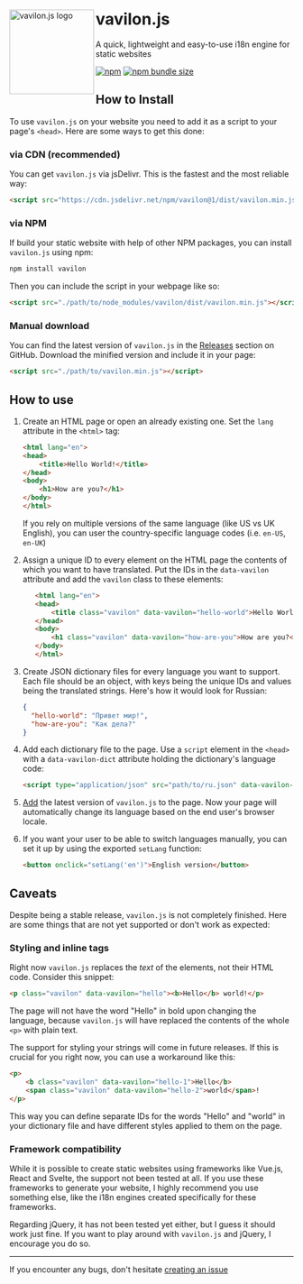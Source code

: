 <div>
<img src="https://media.githubusercontent.com/media/vavilon-js/assets/master/vavilon.js/logo.png" width="150" alt="vavilon.js logo" align="left">
<h1>vavilon.js</h1>
<p>A quick, lightweight and easy-to-use i18n engine for static websites</p>
<a href="https://www.npmjs.com/package/vavilon"><img alt="npm" src="https://badgen.net/npm/v/vavilon?label="></a>&nbsp;<a href="https://bundlephobia.com/result?p=vavilon"><img alt="npm bundle size" src="https://badgen.net/bundlephobia/minzip/vavilon?color=222&label="></a>
</div>

## How to Install

To use `vavilon.js` on your website you need to add it as a script to your
page's `<head>`. Here are some ways to get this done:

### via CDN (recommended)

You can get `vavilon.js` via jsDelivr. This is the fastest and the most reliable
way:

```html
<script src="https://cdn.jsdelivr.net/npm/vavilon@1/dist/vavilon.min.js"></script>
```

### via NPM

If build your static website with help of other NPM packages, you can install
`vavilon.js` using npm:

```sh
npm install vavilon
```

Then you can include the script in your webpage like so:

```html
<script src="./path/to/node_modules/vavilon/dist/vavilon.min.js"></script>
```

### Manual download

You can find the latest version of `vavilon.js` in the [Releases][releases]
section on GitHub. Download the minified version and include it in your page:

```html
<script src="./path/to/vavilon.min.js"></script>
```

## How to use

1. Create an HTML page or open an already existing one. Set the `lang` attribute
   in the `<html>` tag:

   ```html
   <html lang="en">
   <head>
       <title>Hello World!</title>
   </head>
   <body>
       <h1>How are you?</h1>
   </body>
   </html>
   ```

   If you rely on multiple versions of the same language (like US vs UK English),
   you can user the country-specific language codes (i.e. `en-US`, `en-UK`)

2. Assign a unique ID to every element on the HTML page the contents of which
   you want to have translated. Put the IDs in the `data-vavilon` attribute and
   add the `vavilon` class to these elements:

   ```html
      <html lang="en">
      <head>
          <title class="vavilon" data-vavilon="hello-world">Hello World!</title>
      </head>
      <body>
          <h1 class="vavilon" data-vavilon="how-are-you">How are you?</h1>
      </body>
      </html>
   ```

3. Create JSON dictionary files for every language you want to support. Each
   file should be an object, with keys being the unique IDs and values being the
   translated strings. Here's how it would look for Russian:

   ```json
   {
     "hello-world": "Привет мир!",
     "how-are-you": "Как дела?"
   }
   ```

4. Add each dictionary file to the page. Use a `script` element in the `<head>`
   with a `data-vavilon-dict` attribute holding the dictionary's language code:

   ```html
   <script type="application/json" src="path/to/ru.json" data-vavilon-dict="ru"></script>
   ```

5. [Add](#how-to-install) the latest version of `vavilon.js` to the page. Now
   your page will automatically change its language based on the end user's
   browser locale.

6. If you want your user to be able to switch languages manually, you can set it
   up by using the exported `setLang` function:

   ```html
   <button onclick="setLang('en')">English version</button>
   ```

## Caveats

Despite being a stable release, `vavilon.js` is not completely finished. Here
are some things that are not yet supported or don't work as expected:

### Styling and inline tags

Right now `vavilon.js` replaces the _text_ of the elements, not their HTML code.
Consider this snippet:

```html
<p class="vavilon" data-vavilon="hello"><b>Hello</b> world!</p>
```

The page will not have the word "Hello" in bold upon changing the language,
because `vavilon.js` will have replaced the contents of the whole `<p>` with
plain text.

The support for styling your strings will come in future releases. If this is
crucial for you right now, you can use a workaround like this:

```html
<p>
    <b class="vavilon" data-vavilon="hello-1">Hello</b>
    <span class="vavilon" data-vavilon="hello-2">world</span>!
</p>
```

This way you can define separate IDs for the words "Hello" and "world" in your
dictionary file and have different styles applied to them on the page.

### Framework compatibility

While it is possible to create static websites using frameworks like Vue.js,
React and Svelte, the support not been tested at all. If you use these
frameworks to generate your website, I highly recommend you use something else,
like the i18n engines created specifically for these frameworks.

Regarding jQuery, it has not been tested yet either, but I guess it should work
just fine. If you want to play around with `vavilon.js` and jQuery, I encourage
you do so.

----

If you encounter any bugs, don't hesitate [creating an issue][issues]

[releases]: https://github.com/vavilon-js/vavilon.js/releases
[issues]: https://github.com/vavilon-js/vavilon.js/issues
